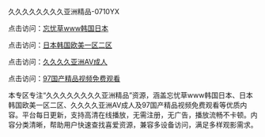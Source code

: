 久久久久久久久久亚洲精品-0710YX

点击访问：<a href="https://heiliaoe8ajia.pages.dev">忘忧草www韩国日本</a>

点击访问：<a href="https://heiliaoxqkkct.pages.dev">日本韩国欧美一区二区</a>

点击访问：<a href="https://heiliaoxwd5i8.pages.dev">久久久久亚洲AV成人</a>

点击访问：<a href="https://heiliaowzu4ur.pages.dev">97国产精品视频免费观看</a>

本专区专注“久久久久久久久久亚洲精品”资源，涵盖忘忧草www韩国日本、日本韩国欧美一区二区、久久久久亚洲AV成人及97国产精品视频免费观看等优质内容。平台每日更新，支持高清在线播放，无需注册，无广告，播放流畅不卡顿。内容分类清晰，帮助用户快速查找喜爱资源，兼容多设备访问，满足多样观影需求。

<span style="display:none;">[Canonical link](https://github.com/ba20250710/so58 ）</span>

